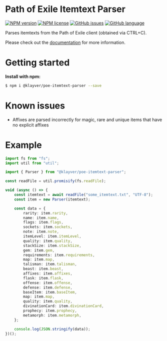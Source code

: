 # Path of Exile Itemtext Parser

[![NPM version](https://img.shields.io/npm/v/@klayver/poe-itemtext-parser?style=for-the-badge)](https://www.npmjs.com/package/@klayver/poe-itemtext-parser) [![NPM license](https://img.shields.io/npm/l/@klayver/poe-itemtext-parser?style=for-the-badge)](https://github.com/klayveR/poe-itemtext-parser/blob/main/LICENSE) [![GitHub issues](https://img.shields.io/github/issues/klayveR/poe-itemtext-parser?style=for-the-badge)](https://github.com/klayveR/poe-itemtext-parser/issues) [![GitHub language](https://img.shields.io/github/languages/top/klayveR/poe-itemtext-parser?style=for-the-badge)](https://github.com/klayveR/poe-itemtext-parser)

Parses itemtexts from the Path of Exile client (obtained via CTRL+C).

Please check out the [documentation](https://klayver.github.io/poe-itemtext-parser/) for more information.

# Getting started

**Install with npm:**

```bash
$ npm i @klayver/poe-itemtext-parser --save
```

# Known issues

-   Affixes are parsed incorrectly for magic, rare and unique items that have no explicit affixes

# Example

```typescript
import fs from "fs";
import util from "util";

import { Parser } from "@klayver/poe-itemtext-parser";

const readFile = util.promisify(fs.readFile);

void (async () => {
    const itemtext = await readFile("some_itemtext.txt", "UTF-8");
    const item = new Parser(itemtext);

    const data = {
        rarity: item.rarity,
        name: item.name,
        flags: item.flags,
        sockets: item.sockets,
        note: item.note,
        itemLevel: item.itemLevel,
        quality: item.quality,
        stackSize: item.stackSize,
        gem: item.gem,
        requirements: item.requirements,
        map: item.map,
        talisman: item.talisman,
        beast: item.beast,
        affixes: item.affixes,
        flask: item.flask,
        offense: item.offense,
        defense: item.defense,
        baseItem: item.baseItem,
        map: item.map,
        quality: item.quality,
        divinationCard: item.divinationCard,
        prophecy: item.prophecy,
        metamorph: item.metamorph,
    };

    console.log(JSON.stringify(data));
})();
```
